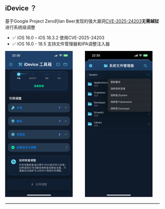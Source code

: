 ## iDevice ？

基于Google Project Zero的Ian Beer发现的强大漏洞[CVE-2025-24203](https://project-zero.issues.chromium.org/issues/391518636)**无需越狱**进行系统级调整
- ✅ iOS 16.0 – iOS 18.3.2 使用CVE-2025-24203
- ✅ iOS 16.0 - 18.5 支持文件管理器和IPA调整注入器

<!-- 图片左右排列 -->
<div style="display: flex; justify-content: space-evenly; align-items: center; width: 100%; overflow: auto; gap: 40px;">
    <img src="./3.PNG" width="220" />
    <img src="./4.PNG" width="220" />
    <img src="./2.PNG" width="220" />
    <img src="./1.PNG" width="220" />
</div>

<hr style="border: 1px solid #ccc; margin: 20px 0;">
